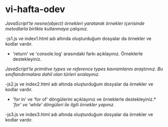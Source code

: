 # vi-hafta-odev

*JavaScript'te nesne(object) örnekleri yaratarak örnekler içerisinde metodlarla birlikte kullanmaya çalışınız.*

 -js1.js ve index1.html adı altında oluşturduğum dosyalar da örnekler ve kodlar vardır.
- 'return' ve 'console.log' arasındaki farkı açıklayınız. Örneklerle destekleyiniz.

*JavaScript'te primitive types ve reference types kavramlarını araştırınız. Bu sınıflandırmalara dahil olan türleri sıralayınız.*

  -js2.js ve index2.html adı altında oluşturduğum dosyalar da örnekler ve kodlar vardır.

* 'for in' ve 'for of' döngülerini açıklayınız ve örneklerle destekleyiniz.*
*'for' ve 'while' döngüleri ile ilgili örnekler yapınız.*

-js3.js ve index3.html adı altında oluşturduğum dosyalar da örnekler ve kodlar vardır.
